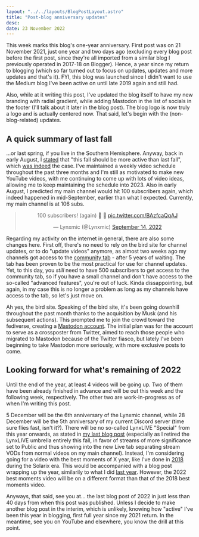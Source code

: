 ```yaml
---
layout: "../../layouts/BlogPostLayout.astro"
title: "Post-blog anniversary updates"
desc:
date: 23 November 2022
---
```

This week marks this blog's one-year anniversary. First post was on 21 November 2021, just one year and two days ago (excluding every blog post before the first post, since they're all imported from a similar blog I previously operated in 2017-18 on Blogger). Hence, a year since my return to blogging (which so far turned out to focus on updates, updates and more updates and that's it). FYI, this blog was launched since I didn't want to use the Medium blog I've been active on until late 2019 again and still had.

Also, while at it writing this post, I've updated the blog itself to have my new branding with radial gradient, while adding Mastodon in the list of socials in the footer (I'll talk about it later in the blog post). The blog logo is now truly a logo and is actually centered now. That said, let's begin with the (non-blog-related) updates.

## A quick summary of last fall
...or last spring, if you live in the Southern Hemisphere. Anyway, back in early August, I [stated][1] that "this fall should be more active than last fall", which [was indeed][2] the case. I've maintained a weekly video schedule throughout the past three months and I'm still as motivated to make new YouTube videos, with me continuing to come up with lots of video ideas, allowing me to keep maintaining the schedule into 2023. Also in early August, I predicted my main channel would hit 100 subscribers again, which indeed happened in mid-September, earlier than what I expected. Currently, my main channel is at 106 subs.

<center><blockquote class="twitter-tweet" data-dnt="true" data-theme="dark"><p lang="en" dir="ltr">100 subscribers! (again) 🎉 👀 <a href="https://t.co/BAzfcaQqAJ">pic.twitter.com/BAzfcaQqAJ</a></p>&mdash; Lynxmic (@Lynxmic) <a href="https://twitter.com/Lynxmic/status/1570117149925982209?ref_src=twsrc%5Etfw">September 14, 2022</a></blockquote> <script async src="https://platform.twitter.com/widgets.js" charset="utf-8"></script></center>

Regarding my activity on the internet in general, there are also some changes here. First off, there's no need to rely on the bird site for channel updates, or to do "update videos" anymore, as almost two weeks ago my channels got access to the [community tab][4] - after 5 years of waiting. The tab has been proven to be the most practical for use for channel updates. Yet, to this day, you *still* need to have 500 subscribers to get access to the community tab, so if you have a small channel and don't have access to the so-called "advanced features", you're out of luck. Kinda dissappointing, but again, in my case this is no longer a problem as long as my channels have access to the tab, so let's just move on. 

Ah yes, the bird site. Speaking of the bird site, it's been going downhill throughout the past month thanks to the acquisition by Musk (and his subsequent actions). This prompted me to join the crowd toward the fediverse, creating a [Mastodon account][5]. The initial plan was for the account to serve as a crossposter from Twitter, aimed to reach those people who migrated to Mastodon because of the Twitter fiasco, but lately I've been beginning to take Mastodon more seriously, with more exclusive posts to come.

## Looking forward for what's remaining of 2022
Until the end of the year, at least 4 videos will be going up. Two of them have been already finished in advance and will be out this week and the following week, respectively. The other two are work-in-progress as of when I'm writing this post.

5 December will be the 6th anniversary of the Lynxmic channel, while 28 December will be the 5th anniversary of my current Discord server (time sure flies fast, isn't it?). There will be no so-called LynxLIVE "Special" from this year onwards, as stated in [my last blog post][2] (especially as I retired the LynxLIVE umbrella entirely this fall, in favor of streams of more significance set to Public and thus showing into the new Live tab separating stream VODs from normal videos on my main channel). Instead, I'm considering going for a video with the best moments of X year, like I've done in [2018][6] during the Solarix era. This would be accompanied with a blog post wrapping up the year, similarily to what I did [last year][3]. However, the 2022 best moments video will be on a different format than that of the 2018 best moments video.

Anyways, that said, see you at... the last blog post of 2022 in just less than 40 days from when this post was published. Unless I decide to make another blog post in the interim, which is unlikely, knowing how "active" I've been this year in blogging, first full year since my 2021 return. In the meantime, see you on YouTube and elsewhere, you know the drill at this point.

[1]: https://www.twitlonger.com/show/n_1ss3jv2
[2]: https://lynxmic.github.io/2022/09/02/concluding-summer-2022-and-looking-forward-to-fall.html
[3]: https://lynxmic.github.io/2021/12/31/wrapping-up-2021.html
[4]: https://support.google.com/youtube/answer/9409631?hl=en
[5]: https://wetdry.world/@lynxmic
[6]: https://youtu.be/7KmRLvHI0Gc